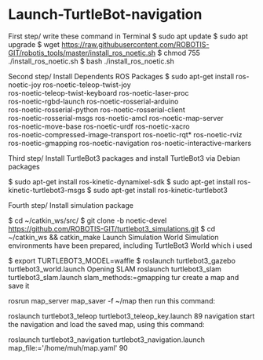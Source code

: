 # Launch-TurtleBot-navigation
First step/ write these command in Terminal
$ sudo apt update
$ sudo apt upgrade
$ wget https://raw.githubusercontent.com/ROBOTIS-GIT/robotis_tools/master/install_ros_noetic.sh
$ chmod 755 ./install_ros_noetic.sh 
$ bash ./install_ros_noetic.sh

Second step/ Install Dependents ROS Packages
$ sudo apt-get install ros-noetic-joy ros-noetic-teleop-twist-joy \
  ros-noetic-teleop-twist-keyboard ros-noetic-laser-proc \
  ros-noetic-rgbd-launch ros-noetic-rosserial-arduino \
  ros-noetic-rosserial-python ros-noetic-rosserial-client \
  ros-noetic-rosserial-msgs ros-noetic-amcl ros-noetic-map-server \
  ros-noetic-move-base ros-noetic-urdf ros-noetic-xacro \
  ros-noetic-compressed-image-transport ros-noetic-rqt* ros-noetic-rviz \
  ros-noetic-gmapping ros-noetic-navigation ros-noetic-interactive-markers

Third step/ Install TurtleBot3 packages and
install TurtleBot3 via Debian packages

$ sudo apt-get install ros-kinetic-dynamixel-sdk
$ sudo apt-get install ros-kinetic-turtlebot3-msgs
$ sudo apt-get install ros-kinetic-turtlebot3

Fourth step/ Install simulation package

$ cd ~/catkin_ws/src/
$ git clone -b noetic-devel https://github.com/ROBOTIS-GIT/turtlebot3_simulations.git
$ cd ~/catkin_ws && catkin_make
Launch Simulation World
Simulation environments have been prepared, including TurtleBot3 World which i used

$ export TURTLEBOT3_MODEL=waffle
$ roslaunch turtlebot3_gazebo turtlebot3_world.launch
Opening SLAM
roslaunch turtlebot3_slam turtlebot3_slam.launch slam_methods:=gmapping
tur
create a map and save it

rosrun map_server map_saver -f ~/map
then run this command:

roslaunch turtlebot3_teleop turtlebot3_teleop_key.launch
89
navigation
start the navigation and load the saved map, using this command:

roslaunch turtlebot3_navigation turtlebot3_navigation.launch map_file:='/home/muh/map.yaml'
90
